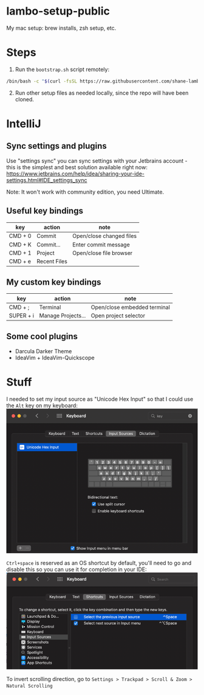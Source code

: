 # lambo-setup-public
My mac setup: brew installs, zsh setup, etc.

# Steps
1. Run the `bootstrap.sh` script remotely:
```bash
/bin/bash -c "$(curl -fsSL https://raw.githubusercontent.com/shane-lamb/lambo-bootstrap-public/HEAD/setup.sh)"
```
2. Run other setup files as needed locally, since the repo will have been cloned.

# IntelliJ
## Sync settings and plugins
Use "settings sync" you can sync settings with your Jetbrains account - this is the simplest and best solution available right now:
https://www.jetbrains.com/help/idea/sharing-your-ide-settings.html#IDE_settings_sync

Note: It won't work with community edition, you need Ultimate.

## Useful key bindings

| key     | action       | note                     |
|---------|--------------|--------------------------|
| CMD + 0 | Commit       | Open/close changed files |
| CMD + K | Commit...    | Enter commit message     |
| CMD + 1 | Project      | Open/close file browser  |
| CMD + e | Recent Files |                          |

## My custom key bindings

| key       | action             | note                         |
|-----------|--------------------|------------------------------|
| CMD + ;   | Terminal           | Open/close embedded terminal |
| SUPER + i | Manage Projects... | Open project selector        |

## Some cool plugins
- Darcula Darker Theme
- IdeaVim + IdeaVim-Quickscope

# Stuff
I needed to set my input source as "Unicode Hex Input" so that I could use the `Alt` key on my keyboard:
![img_1.png](img_1.png)

`Ctrl+space` is reserved as an OS shortcut by default, you'll need to go and disable this so you can use it for completion in your IDE:
![img.png](img.png)

To invert scrolling direction, go to `Settings > Trackpad > Scroll & Zoom > Natural Scrolling`
